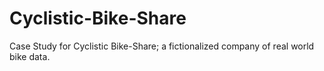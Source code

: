 # Cyclistic-Bike-Share
Case Study for Cyclistic Bike-Share; a fictionalized company of real world bike data. 

